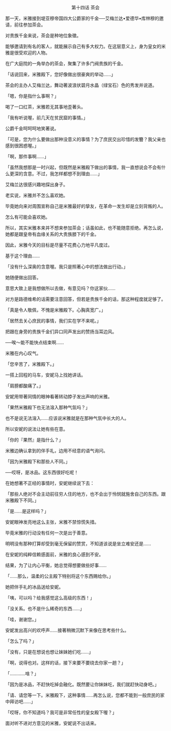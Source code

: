 <p align="center">第十四话 茶会</p>

那一天，米雅接到堤亚穆帝国四大公爵家的千金──艾梅兰达•爱德华•库林穆的邀请，前往参加茶会。

对贵族千金来说，茶会是种地位象徵。

能够邀请到有名的客人，就能展示自己有多大权力。在这层意义上，身为皇女的米雅是很受欢迎的人物。

在广大庭院的一角举办的茶会，聚集了许多门阀贵族的千金。

「话说回来，米雅殿下，您好像做出很豪爽的举动……」

茶会的主办人艾梅兰达，舞动著波浪状碧月水晶（绿宝石）色的秀发并说道。

「嗯，你是指什么事啊？」

喝了一口红茶，米雅若无其事地歪著头。

「我有听说喔，前几天在贫民窟的事情。」

公爵千金呵呵呵地笑著说。

「可是，您为什么要做出那种没意义的事情？为了庶民交出珍惜的发簪？我父亲也感到很困惑喔。」

「啊，那件事啊……」

「虽然我想那是一时兴起，但既然是米雅殿下做出的事情，我一直想说会不会有什么更深的含意。不过，我怎样都想不到理由……」

艾梅兰达很感兴趣地探出身子。

老实说，米雅并不怎么喜欢她。

毕竟她向来对周围宣称自己是米雅最好的挚友，在革命一发生却是立刻背叛的人。

怎么有可能会喜欢她。

所以，其实米雅本来并不想来参加茶会；话虽如此，也不能随意拒绝。再怎么说，她都是跟皇帝有血缘关系的大贵族膝下的千金。

因此，米雅今天的目标是尽量不花费心力地平凡度过。

基于这个理由……

「没有什么深奥的含意喔。我只是照著心中的想法做出行动。」

她随便做出回答。

意思大致上是我想做所以去做，有意见吗？你这家伙……

对方是路德维希的话需要注意回答，但若是贵族千金的话，那这种程度就足够了。

「真是令人敬佩，不愧是米雅殿下。心胸真宽广。」

「居然去关心庶民的事情，我们实在学不来呢。」

把跟在身旁的贵族千金们异口同声发出的赞扬当耳边风。

──唉～能不能快点结束啊……

米雅在内心叹气。

「您辛苦了，米雅殿下。」

一搭上回程的马车，安妮马上找她讲话。

「肩膀都酸痛了。」

安妮用带著同情的眼神看著转动脖子发出声响的米雅。

「果然米雅殿下也无法溶入那种气氛吗？」

也不是说无法溶入……应该说米雅就是在那种气氛中长大的人。

所以安妮的说法让她有些在意。

「你的『果然』是指什么？」

米雅边确认拿到的伴手礼，边用不经意的语气询问。

「因为米雅殿下和那些人不同。」

──哎呀，是冰品。这东西很好吃呢！

在她想著不正经的事情时，安妮继续说下去：

「那些人绝对不会主动前往穷人住的地方，也不会出于怜悯就施舍自己的东西。跟米雅殿下不同。」

「是……是这样吗？」

安妮眼神发亮地这么主张，米雅不禁惊慌失措。

毕竟米雅的行动没有任何一次是出于善意。

明明没有那种打算却受到毫无保留的赞赏，不知道该说是坐立难安还是……

在安妮的纯粹信赖感面前，米雅的良心感到不安。

结果，为了让内心平衡，她总觉得想要做些好事……

「……那么，温柔的公主殿下特别将这个东西赐给你。」

她把伴手礼的冰品送给安妮。

「咦，可以吗？给我感觉这么高级的东西！」

「没关系。也不是什么稀奇的东西……」

「哇，谢谢您。」

安妮发出高兴的欢呼声……接著稍微沉默下来像在思考些什么。

「怎么了吗？」

「没有，只是在想说也想让妹妹她们吃……」

「啊，说得也对。这样的话，接下来要不要绕去你家一趟？」

「…………啥？」

「因为是冰品，不赶快吃掉会融化。既然要让你妹妹吃，我们就赶快动身吧。」

「请、请您等一下。米雅殿下，这种事情……再怎么说，您都不能到一般庶民的家中拜访吧……」

「哎呀，你不知道吗？我可是非常任性的皇女殿下喔？」

面对听不进对方意见的米雅，安妮说不出话来。

